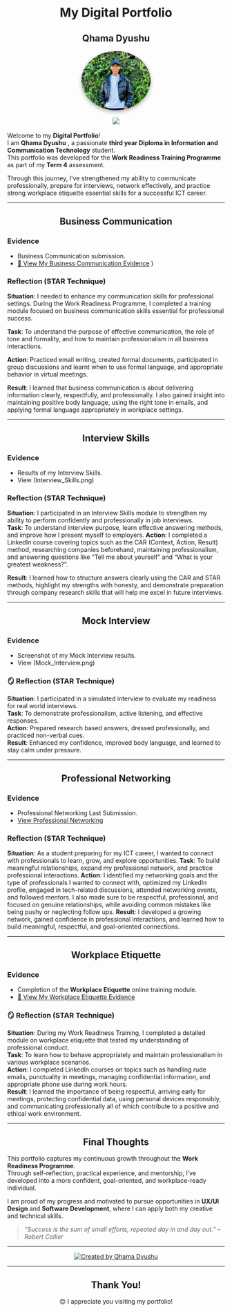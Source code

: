 <h1 align="center"> My Digital Portfolio </h1>   

<h2 align="center"> Qhama Dyushu  </h2>  

<p align="center">
  <img src="WhatsApp_Image.jpg" alt="WhatsApp_Image.jpg" width="160" style="border-radius: 50%; box-shadow: 0 4px 10px rgba(0,0,0,0.3);">
</p>
<p align="center">
  <a href="https://www.linkedin.com/in/qhama-dyushu-63b187234/">
    <img src="https://img.shields.io/badge/-Connect%20with%20me%20on%20LinkedIn-0072b1?style=for-the-badge&logo=linkedin&logoColor=white" />
  </a>
</p>


Welcome to my **Digital Portfolio**!  
I am **Qhama Dyushu** , a passionate **third year Diploma in Information and Communication Technology** student.  
This portfolio was developed for the **Work Readiness Training Programme** as part of my **Term 4** assessment.  

Through this journey, I’ve strengthened my ability to communicate professionally, prepare for interviews, network effectively, and practice strong workplace etiquette essential skills for a successful ICT career.  

---

<h2 align="center"> Business Communication  </h2>  

### Evidence  
- Business Communication submission.  
- [📎 View My Business Communication Evidence](Business_Communication.png)
) 

### Reflection (STAR Technique)  
**Situation**: I needed to enhance my communication skills for professional settings. During the Work Readiness Programme, I completed a training module focused on business communication skills essential for professional success.

**Task**: To understand the purpose of effective communication, the role of tone and formality, and how to maintain professionalism in all business interactions. 

**Action**: Practiced email writing, created formal documents, participated in group discussions and learnt when to use formal language, and appropriate behavior in virtual meetings.

**Result**: I learned that business communication is about delivering information clearly, respectfully, and professionally. I also gained insight into maintaining positive body language, using the right tone in emails, and applying formal language appropriately in workplace settings.

---

<h2 align="center"> Interview Skills  </h2>  

### Evidence  
- Results of my Interview Skills.  
- View (Interview_Skills.png)  

### Reflection (STAR Technique)  
**Situation**: I participated in an Interview Skills module to strengthen my ability to perform confidently and professionally in job interviews.  
**Task**: To understand interview purpose, learn effective answering methods, and improve how I present myself to employers.
**Action**: I completed a LinkedIn course covering topics such as the CAR (Context, Action, Result) method, researching companies beforehand, maintaining professionalism, and answering questions like “Tell me about yourself” and “What is your greatest weakness?”.

**Result**: I learned how to structure answers clearly using the CAR and STAR methods, highlight my strengths with honesty, and demonstrate preparation through company research skills that will help me excel in future interviews.

---

<h2 align="center"> Mock Interview</h2>    

### Evidence  
- Screenshot of my Mock Interview results.  
- View (Mock_Interview.png)  

### 🪞 Reflection (STAR Technique)  
**Situation**: I participated in a simulated interview to evaluate my readiness for real world interviews.  
**Task**: To demonstrate professionalism, active listening, and effective responses.  
**Action**: Prepared research based answers, dressed professionally, and practiced non-verbal cues.  
**Result**: Enhanced my confidence, improved body language, and learned to stay calm under pressure.

---

<h2 align="center"> Professional Networking  </h2>  

### Evidence  
- Professional Networking Last Submission.  
- [ View Professional Networking](Professional_Networking.png)  

### Reflection (STAR Technique)  
**Situation**: As a student preparing for my ICT career, I wanted to connect with professionals to learn, grow, and explore opportunities. 
**Task**: To build meaningful relationships, expand my professional network, and practice professional interactions.
**Action**: I identified my networking goals and the type of professionals I wanted to connect with, optimized my LinkedIn profile, engaged in tech-related discussions, attended networking events, and followed mentors. I also made sure to be respectful, professional, and focused on genuine relationships, while avoiding common mistakes like being pushy or neglecting follow ups.
**Result**: I developed a growing network, gained confidence in professional interactions, and learned how to build meaningful, respectful, and goal-oriented connections.

---

<h2 align="center"> Workplace Etiquette  </h2>  

### Evidence  
- Completion of the **Workplace Etiquette** online training module.  
- [📎 View My Workplace Etiquette Evidence](Workplace_Etiquette.PNG)  

### 🪞 Reflection (STAR Technique)  
**Situation**: During my Work Readiness Training, I completed a detailed module on workplace etiquette that tested my understanding of professional conduct.  
**Task**: To learn how to behave appropriately and maintain professionalism in various workplace scenarios.  
**Action**: I completed LinkedIn courses on topics such as handling rude emails, punctuality in meetings, managing confidential information, and appropriate phone use during work hours.  
**Result**: I learned the importance of being respectful, arriving early for meetings, protecting confidential data, using personal devices responsibly, and communicating professionally all of which contribute to a positive and ethical work environment.


---


<h2 align="center"> Final Thoughts  </h2>  

This portfolio captures my continuous growth throughout the **Work Readiness Programme**.  
Through self-reflection, practical experience, and mentorship, I’ve developed into a more confident, goal-oriented, and workplace-ready individual.  

I am proud of my progress and motivated to pursue opportunities in **UX/UI Design** and **Software Development**, where I can apply both my creative and technical skills.  

> _“Success is the sum of small efforts, repeated day in and day out.” – Robert Collier_  

---
<p align="center">
  <a href="#thank-you">
    <img src="https://img.shields.io/badge/Created%20by-Qhama%20Dyushu-blue?style=for-the-badge" alt="Created by Qhama Dyushu">
  </a>
</p>

---

<h2 id="thank-you" align="center">Thank You!</h2>
<p align="center">😊 I appreciate you visiting my portfolio!</p>


